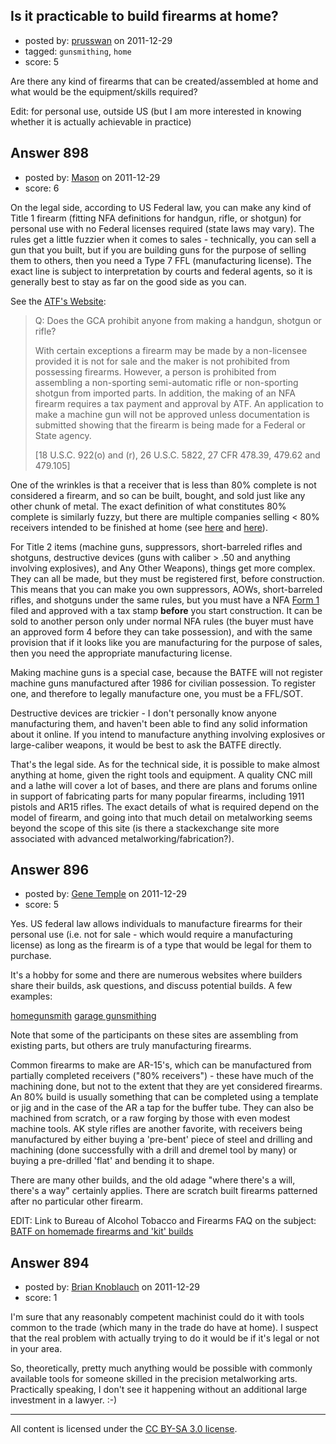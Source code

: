 ## Is it practicable to build firearms at home?

- posted by: [prusswan](https://stackexchange.com/users/-1/330-prusswan) on 2011-12-29
- tagged: `gunsmithing`, `home`
- score: 5

<p>Are there any kind of firearms that can be created/assembled at home and what would be the equipment/skills required?</p>

<p>Edit: for personal use, outside US (but I am more interested in knowing whether it is actually achievable in practice)</p>



## Answer 898

- posted by: [Mason](https://stackexchange.com/users/-1/19-mason) on 2011-12-29
- score: 6

<p>On the legal side, according to US Federal law, you can make any kind of Title 1 firearm (fitting NFA definitions for handgun, rifle, or shotgun) for personal use with no Federal licenses required (state laws may vary). The rules get a little fuzzier when it comes to sales - technically, you can sell a gun that you built, but if you are building guns for the purpose of selling them to others, then you need a Type 7 FFL (manufacturing license). The exact line is subject to interpretation by courts and federal agents, so it is generally best to stay as far on the good side as you can.</p>

<p>See the <a href="http://www.atf.gov/firearms/faq/general.html#gca-manufacturing">ATF's Website</a>:</p>

<blockquote>
  <p>Q: Does the GCA prohibit anyone from making a handgun, shotgun or rifle? </p>
  
  <p>With certain exceptions a firearm may be made by a non-licensee
  provided it is not for sale and the maker is not prohibited from
  possessing firearms. However, a person is prohibited from assembling a
  non-sporting semi-automatic rifle or non-sporting shotgun from
  imported parts. In addition, the making of an NFA firearm requires a
  tax payment and approval by ATF. An application to make a machine gun
  will not be approved unless documentation is submitted showing that
  the firearm is being made for a Federal or State agency.</p>
  
  <p>[18 U.S.C. 922(o) and (r), 26 U.S.C. 5822, 27 CFR 478.39, 479.62 and
  479.105]</p>
</blockquote>

<p>One of the wrinkles is that a receiver that is less than 80% complete is not considered a firearm, and so can be built, bought, and sold just like any other chunk of metal. The exact definition of what constitutes 80% complete is similarly fuzzy, but there are multiple companies selling &lt; 80% receivers intended to be finished at home (see <a href="http://www.ar15plus.com/default.asp">here</a> and <a href="http://www.colfaxtactical.com/">here</a>).</p>

<p>For Title 2 items (machine guns, suppressors, short-barreled rifles and shotguns, destructive devices (guns with caliber > .50 and anything involving explosives), and Any Other Weapons), things get more complex. They can all be made, but they must be registered first, before construction. This means that you can make you own suppressors, AOWs, short-barreled rifles, and shotguns under the same rules, but you must have a NFA <a href="http://www.guntrustlawyer.com/form1.html">Form 1</a> filed and approved with a tax stamp <strong>before</strong> you start construction. It can be sold to another person only under normal NFA rules (the buyer must have an approved form 4 before they can take possession), and with the same provision that if it looks like you are manufacturing for the purpose of sales, then you need the appropriate manufacturing license.</p>

<p>Making machine guns is a special case, because the BATFE will not register machine guns manufactured after 1986 for civilian possession. To register one, and therefore to legally manufacture one, you must be a FFL/SOT.</p>

<p>Destructive devices are trickier - I don't personally know anyone manufacturing them, and haven't been able to find any solid information about it online. If you intend to manufacture anything involving explosives or large-caliber weapons, it would be best to ask the BATFE directly.</p>

<p>That's the legal side. As for the technical side, it is possible to make almost anything at home, given the right tools and equipment. A quality CNC mill and a lathe will cover a lot of bases, and there are plans and forums online in support of fabricating parts for many popular firearms, including 1911 pistols and AR15 rifles. The exact details of what is required depend on the model of firearm, and going into that much detail on metalworking seems beyond the scope of this site (is there a stackexchange site more associated with advanced metalworking/fabrication?).</p>



## Answer 896

- posted by: [Gene Temple](https://stackexchange.com/users/-1/254-gene-temple) on 2011-12-29
- score: 5

<p>Yes.  US federal law allows individuals to manufacture firearms for their personal use (i.e. not for sale - which would require a manufacturing license) as long as the firearm is of a type that would be legal for them to purchase.  </p>

<p>It's a hobby for some and there are numerous websites where builders share their builds, ask questions, and discuss potential builds.  A few examples:</p>

<p><a href="http://www.homegunsmith.com/cgi-bin/ib3/ikonboard.cgi">homegunsmith</a>
<a href="http://garagegunsmithing.com/index.php?option=com_jfusion&amp;Itemid=56">garage gunsmithing</a></p>

<p>Note that some of the participants on these sites are assembling from existing parts, but others are truly manufacturing firearms.</p>

<p>Common firearms to make are AR-15's, which can be manufactured from partially completed receivers ("80% receivers") - these have much of the machining done, but not to the extent that they are yet considered firearms.  An 80% build is usually something that can be completed using a template or jig and in the case of the AR a tap for the buffer tube.  They can also be machined from scratch, or a raw forging by those with even modest machine tools.  AK style rifles are another favorite, with receivers being manufactured by either buying a 'pre-bent' piece of steel and drilling and machining (done successfully with a drill and dremel tool by many) or buying a pre-drilled 'flat' and bending it to shape.</p>

<p>There are many other builds, and the old adage "where there's a will, there's a way" certainly applies.  There are scratch built firearms patterned after no particular other firearm.</p>

<p>EDIT: Link to Bureau of Alcohol Tobacco and Firearms FAQ on the subject:
<a href="http://www.atf.gov/firearms/faq/firearms-technology.html#commercial-parts-assembly">BATF on homemade firearms and 'kit' builds</a></p>



## Answer 894

- posted by: [Brian Knoblauch](https://stackexchange.com/users/-1/172-brian-knoblauch) on 2011-12-29
- score: 1

<p>I'm sure that any reasonably competent machinist could do it with tools common to the trade (which many in the trade do have at home).  I suspect that the real problem with actually trying to do it would be if it's legal or not in your area.</p>

<p>So, theoretically, pretty much anything would be possible with commonly available tools for someone skilled in the precision metalworking arts.  Practically speaking, I don't see it happening without an additional large investment in a lawyer.  :-)</p>




---

All content is licensed under the [CC BY-SA 3.0 license](https://creativecommons.org/licenses/by-sa/3.0/).
